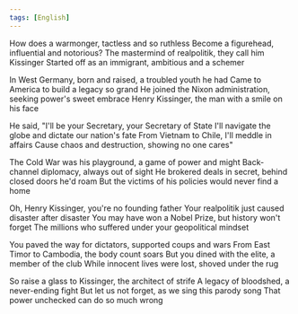 ```yaml
---
tags: [English]
---
```

How does a warmonger, tactless and so ruthless Become a figurehead, influential and notorious? The mastermind of realpolitik, they call him Kissinger Started off as an immigrant, ambitious and a schemer

In West Germany, born and raised, a troubled youth he had Came to America to build a legacy so grand He joined the Nixon administration, seeking power's sweet embrace Henry Kissinger, the man with a smile on his face

He said, "I'll be your Secretary, your Secretary of State I'll navigate the globe and dictate our nation's fate From Vietnam to Chile, I'll meddle in affairs Cause chaos and destruction, showing no one cares"

The Cold War was his playground, a game of power and might Back-channel diplomacy, always out of sight He brokered deals in secret, behind closed doors he'd roam But the victims of his policies would never find a home

Oh, Henry Kissinger, you're no founding father Your realpolitik just caused disaster after disaster You may have won a Nobel Prize, but history won't forget The millions who suffered under your geopolitical mindset

You paved the way for dictators, supported coups and wars From East Timor to Cambodia, the body count soars But you dined with the elite, a member of the club While innocent lives were lost, shoved under the rug

So raise a glass to Kissinger, the architect of strife A legacy of bloodshed, a never-ending fight But let us not forget, as we sing this parody song That power unchecked can do so much wrong